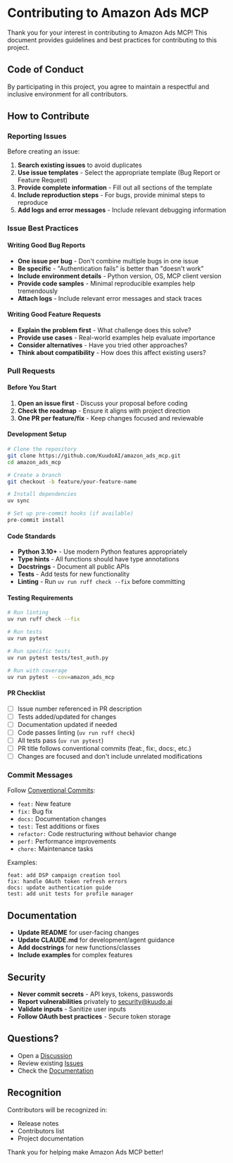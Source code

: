 # Contributing to Amazon Ads MCP

Thank you for your interest in contributing to Amazon Ads MCP! This document provides guidelines and best practices for contributing to this project.

## Code of Conduct

By participating in this project, you agree to maintain a respectful and inclusive environment for all contributors.

## How to Contribute

### Reporting Issues

Before creating an issue:
1. **Search existing issues** to avoid duplicates
2. **Use issue templates** - Select the appropriate template (Bug Report or Feature Request)
3. **Provide complete information** - Fill out all sections of the template
4. **Include reproduction steps** - For bugs, provide minimal steps to reproduce
5. **Add logs and error messages** - Include relevant debugging information

### Issue Best Practices

#### Writing Good Bug Reports
- **One issue per bug** - Don't combine multiple bugs in one issue
- **Be specific** - "Authentication fails" is better than "doesn't work"
- **Include environment details** - Python version, OS, MCP client version
- **Provide code samples** - Minimal reproducible examples help tremendously
- **Attach logs** - Include relevant error messages and stack traces

#### Writing Good Feature Requests
- **Explain the problem first** - What challenge does this solve?
- **Provide use cases** - Real-world examples help evaluate importance
- **Consider alternatives** - Have you tried other approaches?
- **Think about compatibility** - How does this affect existing users?

### Pull Requests

#### Before You Start
1. **Open an issue first** - Discuss your proposal before coding
2. **Check the roadmap** - Ensure it aligns with project direction
3. **One PR per feature/fix** - Keep changes focused and reviewable

#### Development Setup
```bash
# Clone the repository
git clone https://github.com/KuudoAI/amazon_ads_mcp.git
cd amazon_ads_mcp

# Create a branch
git checkout -b feature/your-feature-name

# Install dependencies
uv sync

# Set up pre-commit hooks (if available)
pre-commit install
```

#### Code Standards
- **Python 3.10+** - Use modern Python features appropriately
- **Type hints** - All functions should have type annotations
- **Docstrings** - Document all public APIs
- **Tests** - Add tests for new functionality
- **Linting** - Run `uv run ruff check --fix` before committing

#### Testing Requirements
```bash
# Run linting
uv run ruff check --fix

# Run tests
uv run pytest

# Run specific tests
uv run pytest tests/test_auth.py

# Run with coverage
uv run pytest --cov=amazon_ads_mcp
```

#### PR Checklist
- [ ] Issue number referenced in PR description
- [ ] Tests added/updated for changes
- [ ] Documentation updated if needed
- [ ] Code passes linting (`uv run ruff check`)
- [ ] All tests pass (`uv run pytest`)
- [ ] PR title follows conventional commits (feat:, fix:, docs:, etc.)
- [ ] Changes are focused and don't include unrelated modifications

### Commit Messages

Follow [Conventional Commits](https://www.conventionalcommits.org/):
- `feat:` New feature
- `fix:` Bug fix
- `docs:` Documentation changes
- `test:` Test additions or fixes
- `refactor:` Code restructuring without behavior change
- `perf:` Performance improvements
- `chore:` Maintenance tasks

Examples:
```
feat: add DSP campaign creation tool
fix: handle OAuth token refresh errors
docs: update authentication guide
test: add unit tests for profile manager
```

## Documentation

- **Update README** for user-facing changes
- **Update CLAUDE.md** for development/agent guidance
- **Add docstrings** for new functions/classes
- **Include examples** for complex features

## Security

- **Never commit secrets** - API keys, tokens, passwords
- **Report vulnerabilities** privately to security@kuudo.ai
- **Validate inputs** - Sanitize user inputs
- **Follow OAuth best practices** - Secure token storage

## Questions?

- Open a [Discussion](https://github.com/KuudoAI/amazon_ads_mcp/discussions)
- Review existing [Issues](https://github.com/KuudoAI/amazon_ads_mcp/issues)
- Check the [Documentation](README.md)

## Recognition

Contributors will be recognized in:
- Release notes
- Contributors list
- Project documentation

Thank you for helping make Amazon Ads MCP better!